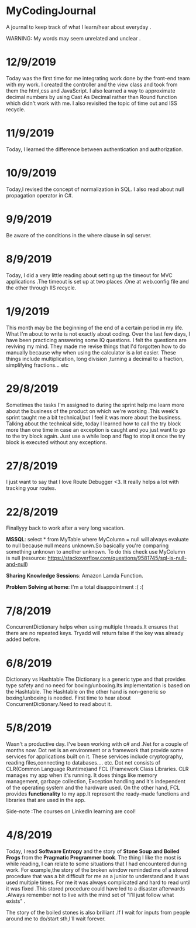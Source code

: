 # MyCodingJournal
A journal to keep track of what I learn/hear about everyday .

WARNING: My words may seem unrelated and unclear .


# 12/9/2019

Today was the first time for me integrating work done by the front-end team with my work. I created the controller and the view class and took from them the html,css and JavaScript.
I also learned a way to approximate decimal numbers by using Cast As Decimal rather than Round function which didn't work with me. I also revisited the topic of time out and ISS recycle.


# 11/9/2019

Today, I learned the difference between authentication and authorization.


# 10/9/2019

Today,I revised the concept of normalization in SQL. I also read about null propagation operator in C#.


# 9/9/2019

Be aware of the conditions in the where clause in sql server.
# 8/9/2019

Today, I did a very little reading about setting up the timeout for MVC applications .The timeout is set up at two places .One at web.config file and the other through IIS recycle.

# 1/9/2019

This month may be the beginning of the end of a certain period in my life.
What I'm about to write is not exactly about coding. Over the last few days, 
I have been practicing answering some IQ questions. I felt the questions are reviving my mind. They made me revise things that I'd forgotten how to do manually because why when using the calculator is a lot easier.
These things include multiplication, long division ,turning a decimal to a fraction, simplifying fractions... etc


# 29/8/2019

Sometimes the tasks I'm assigned to during the sprint
help me learn more about the business of the product
on which we're working .This week's sprint taught me a bit 
technical,but I feel it was more about the business.
Talking about the technical side, today I learned how to call the try block more than one time
in case an exception is caught and you just want to go to the try block again.
Just use a while loop and flag to stop it once the try block is executed without any exceptions.


# 27/8/2019

I just want to say that I love Route 
Debugger <3. It really helps a lot with tracking your routes.


# 22/8/2019

Finallyyy back to work after a very long vacation.

**MSSQL**: select * from MyTable where MyColumn = null will always evaluate to null because null means unknown.So basically you're comparing something unknown to another unknown.
To do this check use MyColumn is null (resource: https://stackoverflow.com/questions/9581745/sql-is-null-and-null)

**Sharing Knowledge Sessions**: Amazon Lamda Function.

**Problem Solving at home**: I'm a total disappointment :( :(


# 7/8/2019

ConcurrentDictionary helps when using multiple threads.It ensures that there are no repeated keys. Tryadd will return false if the key was already added before.

# 6/8/2019

Dictionary vs Hashtable
The Dictionary is a generic type and that provides type safety and no need for boxing/unboxing.Its implementation is based on the Hashtable.
The Hashtable on the other hand is non-generic so boxing/unboxing is needed.
First time to hear about ConcurrentDictionary.Need to read about it.


# 5/8/2019

Wasn't a productive day. I've been working with c# and .Net for a couple of months now.
Dot net is an environment or a framework that provide some services for applications built on it. These services include cryptography, reading files,connecting to databases.... etc.
Dot net consists of CLR(Common Language Runtime)and FCL (Framework Class Libraries. 
CLR manages my app when it's running. It does things like memory management, garbage collection, Exception handling and it's independent of the operating system and the hardware used.
On the other hand, FCL provides **functionality** to my app.It represent the ready-made functions and libraries that are used in the app.


Side-note :The courses on LinkedIn learning are cool! 


# 4/8/2019

Today, I read **Software Entropy** and the story of **Stone Soup and Boiled Frogs** from the **Pragmatic Programmer book**. The thing I like the most is while reading, I can relate to some situations that I had encountered during work. For example,the story of the broken window reminded me of a stored procedure that was a bit difficult for me as a junior to understand and it was used multiple times. For me it was always complicated and hard to read until it was fixed .This stored procedure could have led to a disaster afterwards .Always remember not to live with the mind set of "I'll just follow what exists" . 

The story of the boiled stones is also brilliant .If I wait for inputs from people around me to do/start sth,I'll wait forever.  

